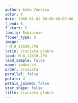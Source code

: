 ```yaml
---
author: Anka Vončina
color: Y
date: 1900-01-01 00:00:00+00:00
f_end: 6
f_start: 5
family: Rubiaceae
flower_type: B
image:
- M_0_11559.JPG
latin: Cruciata glabra
lead: M_0_11559.JPG
lead_sample: false
name: index.en
order: Cruciata
parallel: false
petals: 4
petals_joined: false
star_shape: false
title: Cruciata glabra
---
```

